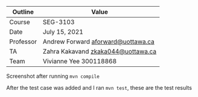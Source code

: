 Outline | Value
--------|-------
Course | SEG-3103
Date | July 15, 2021
Professor | Andrew Forward aforward@uottawa.ca
TA | Zahra Kakavand zkaka044@uottawa.ca
Team | Vivianne Yee 300118868

Screenshot after running `mvn compile`


After the test case was added and I ran `mvn test`, these are the test results
